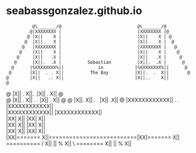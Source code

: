 # seabassgonzalez.github.io


              @\_______/@                             @\_______/@
             @|XXXXXXXX |                             |XXXXXXXX |@
            @ |X||    X |                             |X||    X | @
           @  |X||    X |                             |X||    X |  @
          @   |XXXXXXXX |                             |XXXXXXXX |   @
         @    |X||    X |                             |X||    X |    @
        @     |X||   .X |                             |X||   .X |     @
       @      |X||.  .X |          Sebastian          |X||.  .X |      @
      @      |%XXXXXXXX%||             in            |%XXXXXXXX%||      @
     @       |X||  . . X||          The Bay          |X||.  .  X||       @
    @        |X||   .. X||                           |X||..    X||        @                   
   @         |X||  .   X||.                         .|X||  .   X||         @                     
  @          |X|| .    X|| .                       . |X||   .  X||          @
@            |X||.     X||   .                   .   |X||     .X||            @
            |XXXXXXXXXXXX||     .             .      |XXXXXXXXXXXX||         
            |XXXXXXXXXXXX||                          |XXXXXXXXXXXX||            
            |XX|        X||                          |XX|        X||  
            |XX|        X||                          |XX|        X||   
            |XX|        X||                          |XX|        X||  
            |XX|======= X||==========================|XX|======= X||
========== /            X||                            ||      % X|| \ ========
                        X||                            ||      % X||
~~~~~~~~~~~~~~~~~~~~~~~~~~~~~~~~~~~~~~~~~~~~~~~~~~~~~~~~~~~~~~~~~~~~~~~~~~~~~~~~
